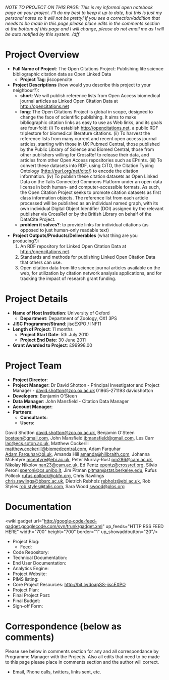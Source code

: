 _NOTE TO PROJECT ON THIS PAGE: This is my informal open notebook page on your project.  I'll do my best to keep it up to date, but this is just my personal notes so it will not be pretty!  If you see a correction/addition that needs to be made in this page please place edits in the comments section at the bottom of this page and I will change, please do not email me as I will be auto notified by this system. /dff_

# Project Overview #
  * **Full Name of Project**: The Open Citations Project: Publishing life science bibliographic citation data as Open Linked Data
    * **Project Tag**: jiscopencite
  * **Project Descriptions** (how would you describe this project to your neighbour?):
    * **short**: We will publish reference lists from Open Access biomedical journal articles as Linked Open Citation Data at http://opencitations.net
    * **long**: The Open Citations Project is global in scope, designed to change the face of scientific publishing. It aims to make bibliographic citation links as easy to use as Web links, and its goals are four-fold:  (i) To establish http://opencitations.net, a public RDF triplestore for biomedical literature citations. (ii) To harvest the reference lists from many current and recent open access journal articles, starting with those in UK Pubmed Central, those published by the Public Library of Science and Biomed Central, those from other publishers willing for CrossRef to release their data, and articles from other Open Access repositories such as EPrints. (iii) To convert these datasets into RDF, using CiTO, the Citation Typing Ontology (http://purl.org/net/cito/) to encode the citation information. (iv) To publish these citation datasets as Open Linked Data on the Talis Connected Commons Platform under an open data license in both human- and computer-accessible formats. As such, the Open Citation Project seeks to promote citation datasets as first class information objects.  The reference list from each article processed will be published as an individual named graph, with its own individual Digital Object Identifier (DOI) assigned by the relevant publisher via CrossRef or by the British Library on behalf of the DataCite Project.
    * **problem it solves?**: to provide links for individual citations (as opposed to just human-only readable text)
  * **Project Outputs/Products/Deliverables** (what thing are you producing?):
    1. An RDF repository for Linked Open Citation Data at http://opencitations.net.
    1. Standards and methods for publishing Linked Open Citation Data that others can use.
    1. Open citation data from life science journal articles available on the web, for utilization by citation network analysis applications, and for tracking the impact of research grant funding.

# Project Details #
  * **Name of Host Institution**: University of Oxford
    * **Department**: Department of Zoology, OX1 3PS
  * **JISC Programme/Strand**: jiscEXPO / INF11
  * **Length of Project**: 11 months
    * **Project Start Date**: 5th July 2010
    * **Project End Date**: 30 June 2011
  * **Grant Awarded to Project**: £99998.00

# Project Team #
  * **Project Director**:
  * **Project Manager**: Dr David Shotton - Principal Investigator and Project Manager - david.shotton@zoo.ox.ac.uk 01865-271193  davidshotton
  * **Developers**: Benjamin O'Steen
  * **Data Manager**: John Mansfield - Citation Data Manager
  * **Account Manager**:
  * **Partners**:
    * **Consultants**:
    * **Users**:

David Shotton <david.shotton@zoo.ox.ac.uk>, Benjamin O'Steen <bosteen@gmail.com>, John Mansfield <jbmansfield@gmail.com>, Les Carr <lac@ecs.soton.ac.uk>, Matthew Cockerill <matthew.cockerill@biomedcentral.com>, Adam Farquhar <Adam.Farquhar@bl.uk>, Amanda Hill <amanda@hillbraith.com>, Johanna McEntyre <mcentyre@ebi.ac.uk>, Peter Murray-Rust <pm286@cam.ac.uk>, Nikolay Nikolov <nan23@cam.ac.uk>, Ed Pentz <epentz@crossref.org>, Silvio Peroni <speroni@cs.unibo.it>, Jim Pitman <pitman@stat.berkeley.edu>, Rufus Pollock <rufus.pollock@okfn.org>, Chris Rawlings <chris.rawlings@bbsrc.ac.uk>, Dietrich Rebholz <rebholz@ebi.ac.uk>, Rob Styles <rob.styles@talis.com>, Sara Wood <swood@plos.org>

# Documentation #

<wiki:gadget url="http://google-code-feed-gadget.googlecode.com/svn/trunk/gadget.xml" up\_feeds="HTTP RSS FEED HERE" width="700" height="700" border="1" up\_showaddbutton="20"/>

  * Project Blog:
    * Feed:
  * Code Repository:
  * Technical Documentation:
  * End User Documentation:
  * Analytics Engine:
  * Project Website:
  * PIMS listing:
  * Core Project Resources: http://bit.ly/doapSS-jiscEXPO
  * Project Plan:
  * Final Project Post:
  * Final Budget:
  * Sign-off Form:

# Correspondence (below as comments) #
Please see below in comments section for any and all correspondance by Programme Manager with the Projects.  Also all edits that need to be made to this page please place in comments section and the author will correct.
  * Email, Phone calls, twitters, links sent, etc.